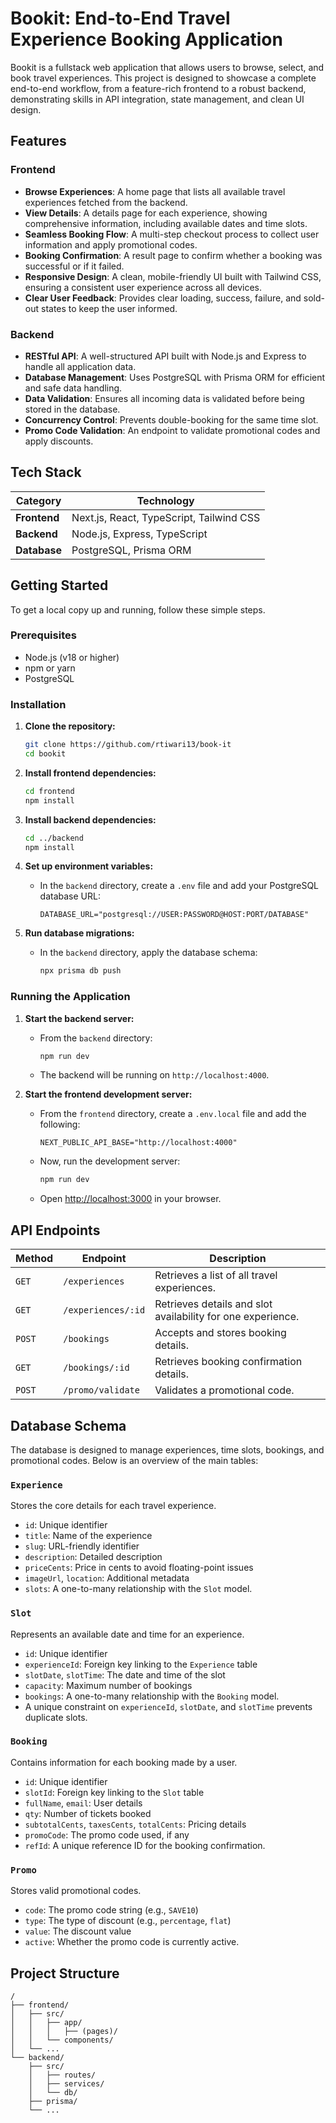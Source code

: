 # Bookit: End-to-End Travel Experience Booking Application

Bookit is a fullstack web application that allows users to browse, select, and book travel experiences. This project is designed to showcase a complete end-to-end workflow, from a feature-rich frontend to a robust backend, demonstrating skills in API integration, state management, and clean UI design.

## Features

### Frontend
- **Browse Experiences**: A home page that lists all available travel experiences fetched from the backend.
- **View Details**: A details page for each experience, showing comprehensive information, including available dates and time slots.
- **Seamless Booking Flow**: A multi-step checkout process to collect user information and apply promotional codes.
- **Booking Confirmation**: A result page to confirm whether a booking was successful or if it failed.
- **Responsive Design**: A clean, mobile-friendly UI built with Tailwind CSS, ensuring a consistent user experience across all devices.
- **Clear User Feedback**: Provides clear loading, success, failure, and sold-out states to keep the user informed.

### Backend
- **RESTful API**: A well-structured API built with Node.js and Express to handle all application data.
- **Database Management**: Uses PostgreSQL with Prisma ORM for efficient and safe data handling.
- **Data Validation**: Ensures all incoming data is validated before being stored in the database.
- **Concurrency Control**: Prevents double-booking for the same time slot.
- **Promo Code Validation**: An endpoint to validate promotional codes and apply discounts.

## Tech Stack

| Category      | Technology                               |
|---------------|------------------------------------------|
| **Frontend**  | Next.js, React, TypeScript, Tailwind CSS |
| **Backend**   | Node.js, Express, TypeScript             |
| **Database**  | PostgreSQL, Prisma ORM                   |

## Getting Started

To get a local copy up and running, follow these simple steps.

### Prerequisites

- Node.js (v18 or higher)
- npm or yarn
- PostgreSQL

### Installation

1. **Clone the repository:**
   ```sh
   git clone https://github.com/rtiwari13/book-it
   cd bookit
   ```

2. **Install frontend dependencies:**
   ```sh
   cd frontend
   npm install
   ```

3. **Install backend dependencies:**
   ```sh
   cd ../backend
   npm install
   ```

4. **Set up environment variables:**
   - In the `backend` directory, create a `.env` file and add your PostgreSQL database URL:
     ```env
     DATABASE_URL="postgresql://USER:PASSWORD@HOST:PORT/DATABASE"
     ```

5. **Run database migrations:**
   - In the `backend` directory, apply the database schema:
     ```sh
     npx prisma db push
     ```

### Running the Application

1. **Start the backend server:**
   - From the `backend` directory:
     ```sh
     npm run dev
     ```
   - The backend will be running on `http://localhost:4000`.

2. **Start the frontend development server:**
   - From the `frontend` directory, create a `.env.local` file and add the following:
     ```env
     NEXT_PUBLIC_API_BASE="http://localhost:4000"
     ```
   - Now, run the development server:
     ```sh
     npm run dev
     ```
   - Open [http://localhost:3000](http://localhost:3000) in your browser.

## API Endpoints

| Method | Endpoint                | Description                                        |
|--------|-------------------------|----------------------------------------------------|
| `GET`  | `/experiences`          | Retrieves a list of all travel experiences.        |
| `GET`  | `/experiences/:id`      | Retrieves details and slot availability for one experience.|
| `POST` | `/bookings`             | Accepts and stores booking details.                |
| `GET`  | `/bookings/:id`         | Retrieves booking confirmation details.            |
| `POST` | `/promo/validate`       | Validates a promotional code.                      |

## Database Schema

The database is designed to manage experiences, time slots, bookings, and promotional codes. Below is an overview of the main tables:

### `Experience`
Stores the core details for each travel experience.
- `id`: Unique identifier
- `title`: Name of the experience
- `slug`: URL-friendly identifier
- `description`: Detailed description
- `priceCents`: Price in cents to avoid floating-point issues
- `imageUrl`, `location`: Additional metadata
- `slots`: A one-to-many relationship with the `Slot` model.

### `Slot`
Represents an available date and time for an experience.
- `id`: Unique identifier
- `experienceId`: Foreign key linking to the `Experience` table
- `slotDate`, `slotTime`: The date and time of the slot
- `capacity`: Maximum number of bookings
- `bookings`: A one-to-many relationship with the `Booking` model.
- A unique constraint on `experienceId`, `slotDate`, and `slotTime` prevents duplicate slots.

### `Booking`
Contains information for each booking made by a user.
- `id`: Unique identifier
- `slotId`: Foreign key linking to the `Slot` table
- `fullName`, `email`: User details
- `qty`: Number of tickets booked
- `subtotalCents`, `taxesCents`, `totalCents`: Pricing details
- `promoCode`: The promo code used, if any
- `refId`: A unique reference ID for the booking confirmation.

### `Promo`
Stores valid promotional codes.
- `code`: The promo code string (e.g., `SAVE10`)
- `type`: The type of discount (e.g., `percentage`, `flat`)
- `value`: The discount value
- `active`: Whether the promo code is currently active.

## Project Structure
```
/
├── frontend/
│   ├── src/
│   │   ├── app/
│   │   │   ├── (pages)/
│   │   └── components/
│   └── ...
└── backend/
    ├── src/
    │   ├── routes/
    │   ├── services/
    │   └── db/
    ├── prisma/
    └── ...
```
